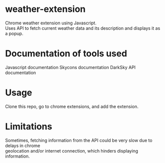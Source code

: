 # weather-extension
Chrome weather extension using Javascript.<br> 
Uses API to fetch current weather data and its description and displays it as a popup.<br>

# Documentation of tools used
Javascript documentation
Skycons documentation
DarkSky API documentation

# Usage
Clone this repo, go to chrome extensions, and add the extension.

# Limitations
Sometimes, fetching information from the API could be very slow due to delays in chrome<br>
geolocation and/or internet connection, which hinders displaying information.
